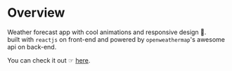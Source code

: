 # Overview

Weather forecast app with cool animations and responsive design 🤯. <br>
built with `reactjs` on front-end and powered by `openweathermap`'s awesome api on back-end. <br>

You can check it out ☞ [here](https://weather-app-two-self.vercel.app/).
